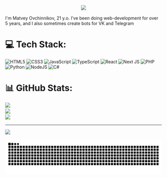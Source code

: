 <div align=center>
  <img src="https://readme-typing-svg.herokuapp.com/?center=true&vCenter=true&color=016EEA&width=800&lines=Welcome+to+my+profile;Hope+you+enjoy+:)" />
</div>

I'm Matvey Ovchinnikov, 21 y.o. I’ve been doing web-development for over 5 years, and I also sometimes create bots for VK and Telegram

# 💻 Tech Stack:
![HTML5](https://img.shields.io/badge/html5-%23E34F26.svg?style=for-the-badge&logo=html5&logoColor=white) ![CSS3](https://img.shields.io/badge/css3-%231572B6.svg?style=for-the-badge&logo=css3&logoColor=white) ![JavaScript](https://img.shields.io/badge/javascript-%23323330.svg?style=for-the-badge&logo=javascript&logoColor=%23F7DF1E) ![TypeScript](https://img.shields.io/badge/typescript-%23007ACC.svg?style=for-the-badge&logo=typescript&logoColor=white) ![React](https://img.shields.io/badge/react-%2320232a.svg?style=for-the-badge&logo=react&logoColor=%2361DAFB) ![Next JS](https://img.shields.io/badge/Next-black?style=for-the-badge&logo=next.js&logoColor=white) ![PHP](https://img.shields.io/badge/php-%23777BB4.svg?style=for-the-badge&logo=php&logoColor=white) ![Python](https://img.shields.io/badge/python-3670A0?style=for-the-badge&logo=python&logoColor=ffdd54) ![NodeJS](https://img.shields.io/badge/node.js-6DA55F?style=for-the-badge&logo=node.js&logoColor=white) ![C#](https://img.shields.io/badge/c%23-%23239120.svg?style=for-the-badge&logo=csharp&logoColor=white)

# 📊 GitHub Stats:
![](https://github-readme-stats.vercel.app/api?username=MaSStiK&theme=github_dark&hide_border=false&include_all_commits=false&count_private=false)<br/>
![](https://nirzak-streak-stats.vercel.app/?user=MaSStiK&theme=github_dark&hide_border=false)<br/>
![](https://github-readme-stats.vercel.app/api/top-langs/?username=MaSStiK&theme=github_dark&hide_border=false&include_all_commits=false&count_private=false&layout=compact)

---
[![](https://visitcount.itsvg.in/api?id=MaSStiK&icon=0&color=0)](https://visitcount.itsvg.in)

<picture>
  <source media="(prefers-color-scheme: dark)" srcset="https://raw.githubusercontent.com/masstik/masstik/output/github-contribution-grid-snake-dark.svg">
  <source media="(prefers-color-scheme: light)" srcset="https://raw.githubusercontent.com/masstik/masstik/output/github-contribution-grid-snake.svg">
  <img alt="github contribution grid snake animation" src="https://raw.githubusercontent.com/masstik/masstik/output/github-contribution-grid-snake.svg">
</picture>
